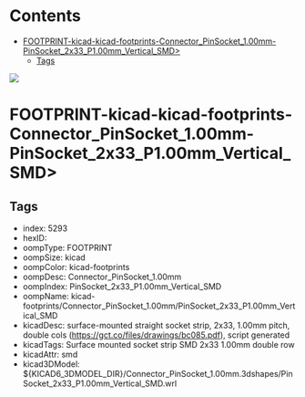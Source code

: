 



Contents
========

* [FOOTPRINT-kicad-kicad-footprints-Connector_PinSocket_1.00mm-PinSocket_2x33_P1.00mm_Vertical_SMD>](#footprint-kicad-kicad-footprints-connector_pinsocket_100mm-pinsocket_2x33_p100mm_vertical_smd)
	* [Tags](#tags)
  
![][im]
# FOOTPRINT-kicad-kicad-footprints-Connector_PinSocket_1.00mm-PinSocket_2x33_P1.00mm_Vertical_SMD>

## Tags

- index: 5293
- hexID: 
- oompType: FOOTPRINT
- oompSize: kicad
- oompColor: kicad-footprints
- oompDesc: Connector_PinSocket_1.00mm
- oompIndex: PinSocket_2x33_P1.00mm_Vertical_SMD
- oompName: kicad-footprints/Connector_PinSocket_1.00mm/PinSocket_2x33_P1.00mm_Vertical_SMD
- kicadDesc: surface-mounted straight socket strip, 2x33, 1.00mm pitch, double cols (https://gct.co/files/drawings/bc085.pdf), script generated
- kicadTags: Surface mounted socket strip SMD 2x33 1.00mm double row
- kicadAttr: smd
- kicad3DModel: ${KICAD6_3DMODEL_DIR}/Connector_PinSocket_1.00mm.3dshapes/PinSocket_2x33_P1.00mm_Vertical_SMD.wrl



[im]: image.png
